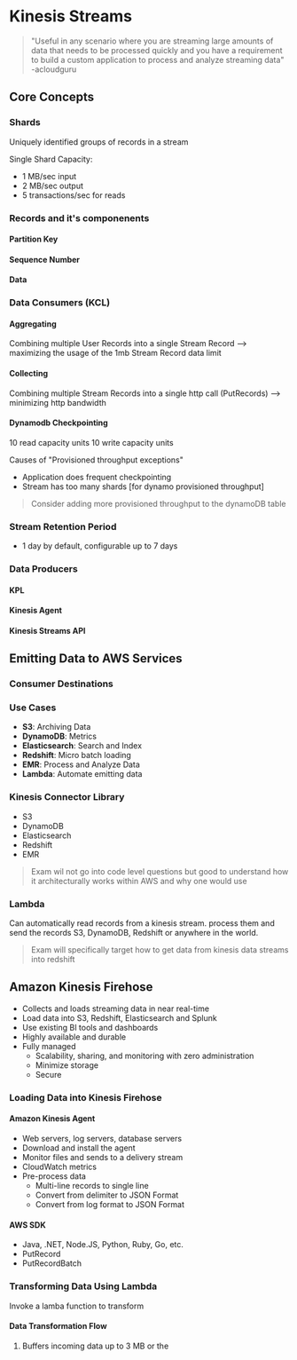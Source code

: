 # Kinesis Streams

> "Useful in any scenario where you are streaming large amounts of data that needs to be processed quickly and you have a requirement to build a custom application to process and analyze streaming data"
-acloudguru

## Core Concepts

### Shards

Uniquely identified groups of records in a stream

Single Shard Capacity:

- 1 MB/sec input
- 2 MB/sec output
- 5 transactions/sec for reads

### Records and it's componenents

#### Partition Key

#### Sequence Number

#### Data

### Data Consumers (KCL)

#### Aggregating

Combining multiple User Records into a single Stream Record
--> maximizing the usage of the 1mb Stream Record data limit

#### Collecting

Combining multiple Stream Records into a single http call (PutRecords)
--> minimizing http bandwidth

#### Dynamodb Checkpointing

10 read capacity units
10 write capacity units

Causes of "Provisioned throughput exceptions"
- Application does frequent checkpointing
- Stream has too many shards [for dynamo provisioned throughput]

> Consider adding more provisioned throughput to the dynamoDB table


### Stream Retention Period

- 1 day by default, configurable up to 7 days

### Data Producers

#### KPL

#### Kinesis Agent

#### Kinesis Streams API

## Emitting Data to AWS Services

### Consumer Destinations

### Use Cases

- **S3**: Archiving Data
- **DynamoDB**: Metrics
- **Elasticsearch**: Search and Index
- **Redshift**: Micro batch loading
- **EMR**:  Process and Analyze Data
- **Lambda**: Automate emitting data

### Kinesis Connector Library

- S3
- DynamoDB
- Elasticsearch
- Redshift
- EMR

> Exam wil not go into code level questions but good to understand how it architecturally works within AWS and why one would use 

### Lambda

Can automatically read records from a kinesis stream. process them and send the records S3, DynamoDB, Redshift or anywhere in the world.

> Exam will specifically target how to get data from kinesis data streams into redshift

## Amazon Kinesis Firehose

- Collects and loads streaming data in near real-time
- Load data into S3, Redshift, Elasticsearch and Splunk
- Use existing BI tools and dashboards
- Highly available and durable
- Fully managed
  - Scalability, sharing, and monitoring with zero administration
  - Minimize storage
  - Secure

### Loading Data into Kinesis Firehose

#### Amazon Kinesis Agent

- Web servers, log servers, database servers
- Download and install the agent
- Monitor files and sends to a delivery stream
- CloudWatch metrics
- Pre-process data
	- Multi-line records to single line
	- Convert from delimiter to JSON Format
	- Convert from log format to JSON Format

#### AWS SDK

- Java, .NET, Node.JS, Python, Ruby, Go, etc.
- PutRecord
- PutRecordBatch

### Transforming Data Using Lambda

Invoke a lamba function to transform

#### Data Transformation Flow

1. Buffers incoming data up to 3 MB or the 

<!--stackedit_data:
eyJoaXN0b3J5IjpbLTQ5NDU5MzAyOCwxNjU5ODYyNzY4LDEwMz
E1MTYxNiwyMTUzMzczOSwxODYyNjQ4ODc3XX0=
-->